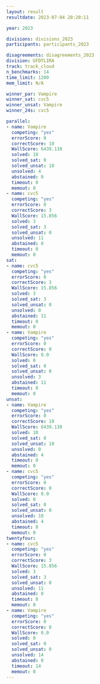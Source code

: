 ```yaml
---
layout: result
resultdate: 2023-07-04 20:20:11

year: 2023

divisions: divisions_2023
participants: participants_2023

disagreements: disagreements_2023
division: UFDTLIRA
track: track_cloud
n_benchmarks: 14
time_limit: 1200
mem_limit: N/A

winner_par: Vampire
winner_sat: cvc5
winner_unsat: Vampire
winner_24s: cvc5

parallel:
- name: Vampire
  competing: "yes"
  errorScore: 0
  correctScore: 10
  WallScore: 6439.138
  solved: 10
  solved_sat: 0
  solved_unsat: 10
  unsolved: 4
  abstained: 0
  timeout: 0
  memout: 0
- name: cvc5
  competing: "yes"
  errorScore: 0
  correctScore: 3
  WallScore: 15.856
  solved: 3
  solved_sat: 3
  solved_unsat: 0
  unsolved: 11
  abstained: 0
  timeout: 0
  memout: 0
sat:
- name: cvc5
  competing: "yes"
  errorScore: 0
  correctScore: 3
  WallScore: 15.856
  solved: 3
  solved_sat: 3
  solved_unsat: 0
  unsolved: 0
  abstained: 11
  timeout: 0
  memout: 0
- name: Vampire
  competing: "yes"
  errorScore: 0
  correctScore: 0
  WallScore: 0.0
  solved: 0
  solved_sat: 0
  solved_unsat: 0
  unsolved: 3
  abstained: 11
  timeout: 0
  memout: 0
unsat:
- name: Vampire
  competing: "yes"
  errorScore: 0
  correctScore: 10
  WallScore: 6439.138
  solved: 10
  solved_sat: 0
  solved_unsat: 10
  unsolved: 0
  abstained: 4
  timeout: 0
  memout: 0
- name: cvc5
  competing: "yes"
  errorScore: 0
  correctScore: 0
  WallScore: 0.0
  solved: 0
  solved_sat: 0
  solved_unsat: 0
  unsolved: 10
  abstained: 4
  timeout: 0
  memout: 0
twentyfour:
- name: cvc5
  competing: "yes"
  errorScore: 0
  correctScore: 3
  WallScore: 15.856
  solved: 3
  solved_sat: 3
  solved_unsat: 0
  unsolved: 11
  abstained: 0
  timeout: 8
  memout: 0
- name: Vampire
  competing: "yes"
  errorScore: 0
  correctScore: 0
  WallScore: 0.0
  solved: 0
  solved_sat: 0
  solved_unsat: 0
  unsolved: 14
  abstained: 0
  timeout: 14
  memout: 0
---
```

